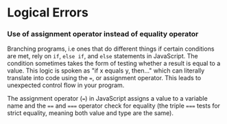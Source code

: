 # Logical Errors

### Use of assignment operator instead of equality operator
Branching programs, i.e ones that do different things if certain conditions are met, rely on `if`, `else if`, and `else` statements in JavaScript. The condition sometimes takes the form of testing whether a result is equal to a value. This logic is spoken as "if x equals y, then..." which can literally translate into code using the `=`, or assignment operator. This leads to unexpected control flow in your program.

The assignment operator (`=`) in JavaScript assigns a value to a variable name and the `==` and `===` operator check for equality (the triple `===` tests for strict equality, meaning both value and type are the same).